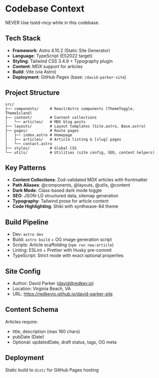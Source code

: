 # Codebase Context

NEVER Use tsstd-mcp while in this codebase.

## Tech Stack

- **Framework**: Astro 4.10.2 (Static Site Generator)
- **Language**: TypeScript (ES2022 target)
- **Styling**: Tailwind CSS 3.4.9 + Typography plugin
- **Content**: MDX support for articles
- **Build**: Vite (via Astro)
- **Deployment**: GitHub Pages (base: `/david-parker-site`)

## Project Structure

```
src/
├── components/     # React/Astro components (ThemeToggle, ThemeIsland)
├── content/        # Content collections
│   └── articles/   # MDX blog posts
├── layouts/        # Layout templates (Site.astro, Base.astro)
├── pages/          # Route pages
│   ├── index.astro # Homepage
│   ├── articles/   # Article listing & [slug] pages
│   └── contact.astro
├── styles/         # Global CSS
└── utils/          # Utilities (site config, SEO, content helpers)
```

## Key Patterns

- **Content Collections**: Zod-validated MDX articles with frontmatter
- **Path Aliases**: @components, @layouts, @utils, @content
- **Dark Mode**: Class-based dark mode toggle
- **SEO**: JSON-LD structured data, sitemap generation
- **Typography**: Tailwind prose for article content
- **Code Highlighting**: Shiki with synthwave-84 theme

## Build Pipeline

- Dev: `astro dev`
- Build: `astro build` + OG image generation script
- Scripts: Article scaffolding (`npm run new:article`)
- Linting: ESLint + Prettier with Husky pre-commit
- TypeScript: Strict mode with exact optional properties

## Site Config

- Author: David Parker (david@redkey.io)
- Location: Virginia Beach, VA
- URL: https://redkeyio.github.io/david-parker-site

## Content Schema

Articles require:

- title, description (max 160 chars)
- pubDate (Date)
- Optional: updatedDate, draft status, tags, OG meta

## Deployment

Static build to `dist/` for GitHub Pages hosting
